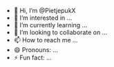 - 👋 Hi, I’m @PietjepukX
- 👀 I’m interested in ...
- 🌱 I’m currently learning ...
- 💞️ I’m looking to collaborate on ...
- 📫 How to reach me ...
- 😄 Pronouns: ...
- ⚡ Fun fact: ...

<!---
PietjepukX/PietjepukX is a ✨ special ✨ repository because its `README.md` (this file) appears on your GitHub profile.
You can click the Preview link to take a look at your changes.
--->
